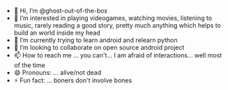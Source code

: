 - 👋 Hi, I’m @ghost-out-of-the-box
- 👀 I’m interested in playing videogames, watching movies, listening to music, rarely reading a good story, pretty much anything which helps to build an world inside my head
- 🌱 I’m currently trying to learn android and relearn python
- 💞️ I’m looking to collaborate on open source android project
- 📫 How to reach me ... you can't... I am afraid of interactions... well most of the time
- 😄 Pronouns: ... alive/not dead
- ⚡ Fun fact: ... boners don't involve bones

<!---
ghost-out-of-the-box/ghost-out-of-the-box is a ✨ special ✨ repository because its `README.md` (this file) appears on your GitHub profile.
You can click the Preview link to take a look at your changes.
--->

